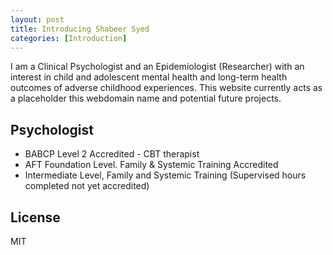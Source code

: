```yaml
---
layout: post
title: Introducing Shabeer Syed 
categories: [Introduction]
---
```


I am a Clinical Psychologist and an Epidemiologist (Researcher) with an interest in child and adolescent mental health and long-term health outcomes of adverse childhood experiences. This website currently acts as a placeholder this webdomain name and potential future projects.

## Psychologist

- BABCP Level 2 Accredited - CBT therapist
- AFT Foundation Level. Family & Systemic Training Accredited
- Intermediate Level, Family and Systemic Training (Supervised hours completed not yet accredited)

<div style="text-align: center;">
 <script async type="text/javascript" src="//cdn.carbonads.com/carbon.js?serve=CE7D6KJY&placement=wwwamitmerchantcom" id="_carbonads_js"></script>
</div>

## License

MIT


